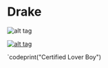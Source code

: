 # Drake
![alt tag](https://i.ytimg.com/vi/OjgBxXNP3gw/hq720.jpg?sqp=-oaymwEcCOgCEMoBSFXyq4qpAw4IARUAAIhCGAFwAcABBg==&rs=AOn4CLCbm_FNmhPfdwQws__nZZJHd46cng)

[![alt tag](https://i.ytimg.com/an_webp/toMyiXEspNc/mqdefault_6s.webp?du=3000&sqp=CLHz3JgG&rs=AOn4CLAmCLlCKta-pPv3qLUaIKkymRYXRQ)](https://www.youtube.com/watch?v=toMyiXEspNc)

`codeprint("Certified Lover Boy") 
